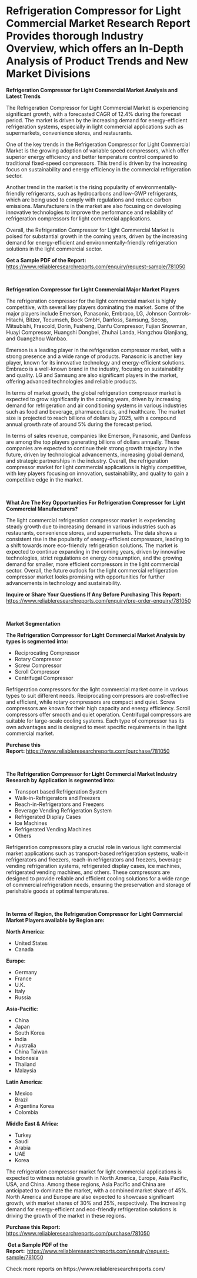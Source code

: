 <p><h1>Refrigeration Compressor for Light Commercial Market Research Report Provides thorough Industry Overview, which offers an In-Depth Analysis of Product Trends and New Market Divisions</h1></p><p><strong>Refrigeration Compressor for Light Commercial Market Analysis and Latest Trends</strong></p>
<p><p>The Refrigeration Compressor for Light Commercial Market is experiencing significant growth, with a forecasted CAGR of 12.4% during the forecast period. The market is driven by the increasing demand for energy-efficient refrigeration systems, especially in light commercial applications such as supermarkets, convenience stores, and restaurants.</p><p>One of the key trends in the Refrigeration Compressor for Light Commercial Market is the growing adoption of variable speed compressors, which offer superior energy efficiency and better temperature control compared to traditional fixed-speed compressors. This trend is driven by the increasing focus on sustainability and energy efficiency in the commercial refrigeration sector.</p><p>Another trend in the market is the rising popularity of environmentally-friendly refrigerants, such as hydrocarbons and low-GWP refrigerants, which are being used to comply with regulations and reduce carbon emissions. Manufacturers in the market are also focusing on developing innovative technologies to improve the performance and reliability of refrigeration compressors for light commercial applications.</p><p>Overall, the Refrigeration Compressor for Light Commercial Market is poised for substantial growth in the coming years, driven by the increasing demand for energy-efficient and environmentally-friendly refrigeration solutions in the light commercial sector.</p></p>
<p><strong>Get a Sample PDF of the Report:&nbsp;</strong> <a href="https://www.reliableresearchreports.com/enquiry/request-sample/781050">https://www.reliableresearchreports.com/enquiry/request-sample/781050</a></p>
<p>&nbsp;</p>
<p><strong>Refrigeration Compressor for Light Commercial Major Market Players</strong></p>
<p><p>The refrigeration compressor for the light commercial market is highly competitive, with several key players dominating the market. Some of the major players include Emerson, Panasonic, Embraco, LG, Johnson Controls-Hitachi, Bitzer, Tecumseh, Bock GmbH, Danfoss, Samsung, Secop, Mitsubishi, Frascold, Dorin, Fusheng, Danfu Compressor, Fujian Snowman, Huayi Compressor, Huangshi Dongbei, Zhuhai Landa, Hangzhou Qianjiang, and Guangzhou Wanbao.</p><p>Emerson is a leading player in the refrigeration compressor market, with a strong presence and a wide range of products. Panasonic is another key player, known for its innovative technology and energy-efficient solutions. Embraco is a well-known brand in the industry, focusing on sustainability and quality. LG and Samsung are also significant players in the market, offering advanced technologies and reliable products.</p><p>In terms of market growth, the global refrigeration compressor market is expected to grow significantly in the coming years, driven by increasing demand for refrigeration and air conditioning systems in various industries such as food and beverage, pharmaceuticals, and healthcare. The market size is projected to reach billions of dollars by 2025, with a compound annual growth rate of around 5% during the forecast period.</p><p>In terms of sales revenue, companies like Emerson, Panasonic, and Danfoss are among the top players generating billions of dollars annually. These companies are expected to continue their strong growth trajectory in the future, driven by technological advancements, increasing global demand, and strategic partnerships in the industry. Overall, the refrigeration compressor market for light commercial applications is highly competitive, with key players focusing on innovation, sustainability, and quality to gain a competitive edge in the market.</p></p>
<p>&nbsp;</p>
<p><strong>What Are The Key Opportunities For Refrigeration Compressor for Light Commercial Manufacturers?</strong></p>
<p><p>The light commercial refrigeration compressor market is experiencing steady growth due to increasing demand in various industries such as restaurants, convenience stores, and supermarkets. The data shows a consistent rise in the popularity of energy-efficient compressors, leading to a shift towards more eco-friendly refrigeration solutions. The market is expected to continue expanding in the coming years, driven by innovative technologies, strict regulations on energy consumption, and the growing demand for smaller, more efficient compressors in the light commercial sector. Overall, the future outlook for the light commercial refrigeration compressor market looks promising with opportunities for further advancements in technology and sustainability.</p></p>
<p><strong>Inquire or Share Your Questions If Any Before Purchasing This Report:</strong> <a href="https://www.reliableresearchreports.com/enquiry/pre-order-enquiry/781050">https://www.reliableresearchreports.com/enquiry/pre-order-enquiry/781050</a></p>
<p>&nbsp;</p>
<p><strong>Market Segmentation</strong></p>
<p><strong>The Refrigeration Compressor for Light Commercial Market Analysis by types is segmented into:</strong></p>
<p><ul><li>Reciprocating Compressor</li><li>Rotary Compressor</li><li>Screw Compressor</li><li>Scroll Compressor</li><li>Centrifugal Compressor</li></ul></p>
<p><p>Refrigeration compressors for the light commercial market come in various types to suit different needs. Reciprocating compressors are cost-effective and efficient, while rotary compressors are compact and quiet. Screw compressors are known for their high capacity and energy efficiency. Scroll compressors offer smooth and quiet operation. Centrifugal compressors are suitable for large-scale cooling systems. Each type of compressor has its own advantages and is designed to meet specific requirements in the light commercial market.</p></p>
<p><strong>Purchase this Report:&nbsp;</strong><a href="https://www.reliableresearchreports.com/purchase/781050">https://www.reliableresearchreports.com/purchase/781050</a></p>
<p>&nbsp;</p>
<p><strong>The Refrigeration Compressor for Light Commercial Market Industry Research by Application is segmented into:</strong></p>
<p><ul><li>Transport based Refrigeration System</li><li>Walk-in-Refrigerators and Freezers</li><li>Reach-in-Refrigerators and Freezers</li><li>Beverage Vending Refrigeration System</li><li>Refrigerated Display Cases</li><li>Ice Machines</li><li>Refrigerated Vending Machines</li><li>Others</li></ul></p>
<p><p>Refrigeration compressors play a crucial role in various light commercial market applications such as transport-based refrigeration systems, walk-in refrigerators and freezers, reach-in refrigerators and freezers, beverage vending refrigeration systems, refrigerated display cases, ice machines, refrigerated vending machines, and others. These compressors are designed to provide reliable and efficient cooling solutions for a wide range of commercial refrigeration needs, ensuring the preservation and storage of perishable goods at optimal temperatures.</p></p>
<p>&nbsp;</p>
<p><strong>In terms of Region, the Refrigeration Compressor for Light Commercial Market Players available by Region are:</strong></p>
<p>
    <p> <strong> North America: </strong>
        <ul>
            <li>United States</li>
            <li>Canada</li>
        </ul>
        </p> 
    <p> <strong> Europe: </strong>
        <ul>
            <li>Germany</li>
            <li>France</li>
            <li>U.K.</li>
            <li>Italy</li>
            <li>Russia</li>
        </ul>
        </p> 
    <p> <strong> Asia-Pacific: </strong>
        <ul>
            <li>China</li>
            <li>Japan</li>
            <li>South Korea</li>
            <li>India</li>
            <li>Australia</li>
            <li>China Taiwan</li>
            <li>Indonesia</li>
            <li>Thailand</li>
            <li>Malaysia</li>
        </ul>
        </p> 
    <p> <strong> Latin America: </strong>
        <ul>
            <li>Mexico</li>
            <li>Brazil</li>
            <li>Argentina Korea</li>
            <li>Colombia</li>
        </ul>
        </p> 
    <p> <strong> Middle East & Africa: </strong>
        <ul>
            <li>Turkey</li>
            <li>Saudi</li>
            <li>Arabia</li>
            <li>UAE</li>
            <li>Korea</li>
        </ul>
    </p>
    </p>
<p><p>The refrigeration compressor market for light commercial applications is expected to witness notable growth in North America, Europe, Asia Pacific, USA, and China. Among these regions, Asia Pacific and China are anticipated to dominate the market, with a combined market share of 45%. North America and Europe are also expected to showcase significant growth, with market shares of 30% and 25%, respectively. The increasing demand for energy-efficient and eco-friendly refrigeration solutions is driving the growth of the market in these regions.</p></p>
<p><strong>Purchase this Report: </strong><a href="https://www.reliableresearchreports.com/purchase/781050">https://www.reliableresearchreports.com/purchase/781050</a></p>
<p>&nbsp;<strong>Get a Sample PDF of the Report:&nbsp;&nbsp;</strong><a href="https://www.reliableresearchreports.com/enquiry/request-sample/781050">https://www.reliableresearchreports.com/enquiry/request-sample/781050</a></p>
<p><strong></strong></p>
<p>Check more reports on https://www.reliableresearchreports.com/</p>